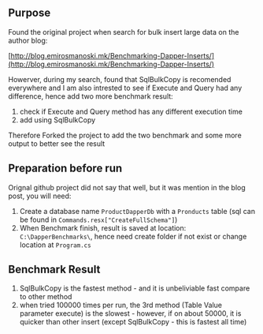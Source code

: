 ﻿## Purpose

Found the original project when search for bulk insert large data on the author blog:

[http://blog.emirosmanoski.mk/Benchmarking-Dapper-Inserts/](http://blog.emirosmanoski.mk/Benchmarking-Dapper-Inserts/)

Howerver, during my search, found that SqlBulkCopy is recomended everywhere and I am also intrested to see if Execute and Query had any difference, 
hence add two more benchmark result:

1. check if Execute and Query method has any different execution time
2. add using SqlBulkCopy

Therefore Forked the project to add the two benchmark and some more output to better see the result

## Preparation before run

Orignal github project did not say that well, but it was mention in the blog post, you will need:

1. Create a database name `ProductDapperDb` with a `Pronducts` table (sql can be found in `Commands.resx["CreateFullSchema"]`)
2. When Benchmark finish, result is saved at location: `C:\DapperBenchmarks\`, hence need create folder if not exist or change location at `Program.cs`


## Benchmark Result

1. SqlBulkCopy is the fastest method - and it is unbeliviable fast compare to other method
2. when tried 100000 times per run, the 3rd method (Table Value parameter execute) is the slowest - however, if on about 50000, it is quicker than other insert (except SqlBulkCopy - this is fastest all time)

